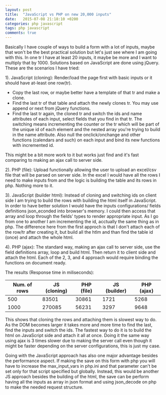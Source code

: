```yaml
---
layout: post
title:  "JavaScript vs PHP on new 20,000 inputs"
date:   2015-07-08 21:18:10 +0200
categories: php javascript
tags: php javascript
comments: true
---
```


Basically I have couple of ways to build a form with a lot of inputs, maybe that won't be the best practical solution but let's just see where I am going with this. 
In one tr I have at least 20 inputs, it maybe be more and I want to multiply that by 1000. Solutions based on JavaScript are done using jQuery. These are the scenarios I have tried: 

1). JavaScript (cloning): Render/load the page first with basic inputs or it should have at-least one row(tr).
- Copy the last row, or maybe better have a template of that tr and make a clone.
- Find the last tr of that table and attach the newly clones tr. You may use append or next from jQuery functions.
- Find the last tr again, the cloned tr and switch the ids and name attributes of each input, select fields that you find in that tr. The switching means incrementing the counter or the tr which will be part of the unique id of each element and the nested array you're trying to build in the name attribute. Also null the onclick/onchange and other functions (calendars and such) on each input and bind its new functions with incremented id.

This might be a bit more work to it but works just find and it's fast comparing to making an ajax call to server side. 

2). PHP (file): Upload functionally allowing the user to upload an excel/csv file that will be parsed on server side. In the excel I would have all the rows I need to make inputs from and the logic is building the table and its rows in php. Nothing more to it. 

3). JavaScript (builder html): Instead of cloning and switching ids on client side I am trying to build the rows with building the html itself in JavaScript. In order to have better solution I would have the inputs configurations/ fields definitions json_econded into browser's memory. I could then access that array and loop through the fields' types to render appropriate input. As I go from one to another I am incrementing the id, acctually the same thing as in php. The difference here from the first approch is that I don't attach each of the row/tr after creating it, but build all the htlm and than find the table id (once) and attach the whole html. 

4). PHP (ajax): The standard way, making an ajax call to server side, use the field definitions array, loop and build html. Then return it to client side and attach the html. 
Each of the 2, 3, and 4 approach would require binding the functions on document ready. 

The results (Response time in miliseconds): 

<table>
  <thead>
    <tr>
      <th>Num. of rows</th>
      <th>JS (cloning)</th>
      <th>PHP (file)</th>
      <th>JS (builder)</th>
      <th>PHP (ajax)</th>
    </tr>
  </thead>
  <tbody>
    <tr>
      <td>500</td>
      <td>83501</td>
      <td>30861</td>
      <td>1721</td>
      <td>5268</td>
    </tr>
    <tr>
      <td>1000</td>
      <td>270085</td>
      <td>56231</td>
      <td>3297</td>
      <td>9648</td>
    </tr>
  </tbody>
</table>
	

This shows that cloning the rows and attaching them is slowest way to do. As the DOM becomes larger it takes more and more time to find the last, find the inputs and switch the ids. 
The fastest way to do it is to build the html on JavaScript side and attach it all at once. Doing it the same way using ajax is 3 times slower due to making the server call even though it might be faster depending on the server configurations, this is just my case. 

Going with the JavaScript approach has also one major advantage besides the performance aspect. If making the save on this form with php you will have to increase the max_input_vars in php.ini and that parameter can't be set only for that script specified but globally. Instead, this would be another JS approach besides the building of the html, the save can be perform having all the inputs as array in json format and using json_decode on php to make the needed request structure.